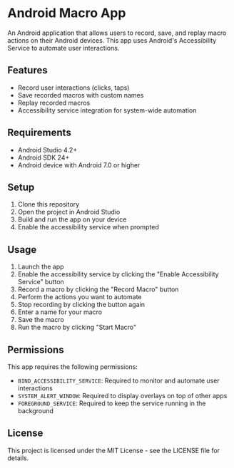 # Android Macro App

An Android application that allows users to record, save, and replay macro actions on their Android devices. This app uses Android's Accessibility Service to automate user interactions.

## Features

- Record user interactions (clicks, taps)
- Save recorded macros with custom names
- Replay recorded macros
- Accessibility service integration for system-wide automation

## Requirements

- Android Studio 4.2+
- Android SDK 24+
- Android device with Android 7.0 or higher

## Setup

1. Clone this repository
2. Open the project in Android Studio
3. Build and run the app on your device
4. Enable the accessibility service when prompted

## Usage

1. Launch the app
2. Enable the accessibility service by clicking the "Enable Accessibility Service" button
3. Record a macro by clicking the "Record Macro" button
4. Perform the actions you want to automate
5. Stop recording by clicking the button again
6. Enter a name for your macro
7. Save the macro
8. Run the macro by clicking "Start Macro"

## Permissions

This app requires the following permissions:
- `BIND_ACCESSIBILITY_SERVICE`: Required to monitor and automate user interactions
- `SYSTEM_ALERT_WINDOW`: Required to display overlays on top of other apps
- `FOREGROUND_SERVICE`: Required to keep the service running in the background

## License

This project is licensed under the MIT License - see the LICENSE file for details.